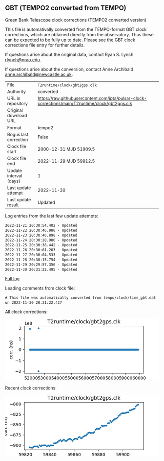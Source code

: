 
## GBT (TEMPO2 converted from TEMPO)

Green Bank Telescope clock corrections (TEMPO2 converted version)

This file is automativally converted from the TEMPO-format GBT
clock corrections, which are obtained directly from the observatory.
Thus these can be expected to be fully up to date. Please see the
GBT clock corrections file entry for further details.

If questions arise about the original data, contact Ryan S. Lynch
<rlynch@nrao.edu>.

If questions arise about the conversion, contact Anne Archibald
<anne.archibald@newcastle.ac.uk>.

|     |     |
|:--- |:--- |
| File | `T2runtime/clock/gbt2gps.clk` |
| Authority | converted |
| URL in repository | <https://raw.githubusercontent.com/ipta/pulsar-clock-corrections/main/T2runtime/clock/gbt2gps.clk> |
| Original download URL | <None> |
| Format | tempo2 |
| Bogus last correction | False |
| Clock file start | 2000-12-31 MJD 51909.5 |
| Clock file end | 2022-11-29 MJD 59912.5 |
| Update interval (days) | 1 |
| Last update attempt | 2022-11-30 |
| Last update result | Updated |

Log entries from the last few update attempts:
```
2022-11-21 20:30:54.402 - Updated
2022-11-22 20:30:46.980 - Updated
2022-11-23 20:30:46.898 - Updated
2022-11-24 20:30:28.980 - Updated
2022-11-25 20:30:38.442 - Updated
2022-11-26 20:30:01.203 - Updated
2022-11-27 20:30:04.533 - Updated
2022-11-28 20:30:15.754 - Updated
2022-11-29 20:29:57.356 - Updated
2022-11-30 20:31:22.495 - Updated
```
[Full log](https://raw.githubusercontent.com/ipta/pulsar-clock-corrections/main/log/T2runtime/clock/gbt2gps.clk.log)

Leading comments from clock file:

    # This file was automatically converted from tempo/clock/time_gbt.dat on 2022-11-30 20:31:22.427



All clock corrections:

![plot of all clock corrections](gbt2gps.clk.png "All corrections")

Recent clock corrections:

![plot of recent clock corrections](gbt2gps.clk.short.png "Recent corrections")

